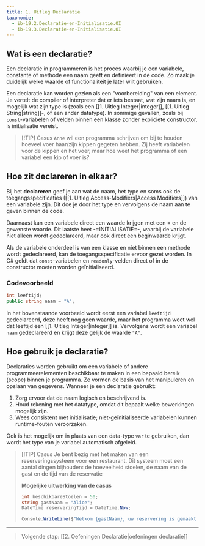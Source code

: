 ```yaml
---
title: 1. Uitleg Declaratie
taxonomie:
  - ib-19.2.Declaratie-en-Initialisatie.OI
  - ib-19.3.Declaratie-en-Initialisatie.OI
---
```


## Wat is een declaratie?
Een declaratie in programmeren is het proces waarbij je een variabele, constante of methode een naam geeft en definieert in de code. Zo maak je duidelijk welke waarde of functionaliteit je later wilt gebruiken.

Een declaratie kan worden gezien als een "voorbereiding" van een element. Je vertelt de compiler of interpreter dat er iets bestaat, wat zijn naam is, en mogelijk wat zijn type is (zoals een [[1. Uitleg Integer|integer]], [[1. Uitleg String|string]]-, of een ander datatype). In sommige gevallen, zoals bij `const`-variabelen of velden binnen een klasse zonder expliciete constructor, is initialisatie vereist.

> [!TIP] Casus
> `Anne` wil een programma schrijven om bij te houden hoeveel voer haar/zijn kippen gegeten hebben. Zij heeft variabelen voor de kippen en het voer, maar hoe weet het programma of een variabel een kip of voer is?

## Hoe zit declareren in elkaar?
Bij het **declareren** geef je aan wat de naam, het type en soms ook de toegangsspecificaties ([[1. Uitleg Access-Modifiers|Access Modifiers]]) van een variabele zijn. Dit doe je door het type en vervolgens de naam aan te geven binnen de code.

Daarnaast kan een variabele direct een waarde krijgen met een = en de gewenste waarde. Dit laatste heet -=INITIALISATIE=-, waarbij de variabele niet alleen wordt gedeclareerd, maar ook direct een beginwaarde krijgt.

Als de variabele onderdeel is van een klasse en niet binnen een methode wordt gedeclareerd, kan de toegangsspecificatie ervoor gezet worden. In C# geldt dat `const`-variabelen en `readonly`-velden direct of in de constructor moeten worden geïnitialiseerd.

### Codevoorbeeld
```csharp
int leeftijd;
public string naam = "A";
```

In het bovenstaande voorbeeld wordt eerst een variabel `leeftijd` gedeclareerd, deze heeft nog geen waarde, maar het programma weet wel dat leeftijd een [[1. Uitleg Integer|integer]] is. Vervolgens wordt een variabel `naam` gedeclareerd en krijgt deze gelijk de waarde `"A"`.

## Hoe gebruik je declaratie?
Declaraties worden gebruikt om een variabele of andere programmeerelementen beschikbaar te maken in een bepaald bereik (scope) binnen je programma. Ze vormen de basis van het manipuleren en opslaan van gegevens. Wanneer je een declaratie gebruikt:

1. Zorg ervoor dat de naam logisch en beschrijvend is.
2. Houd rekening met het datatype, omdat dit bepaalt welke bewerkingen mogelijk zijn.
3. Wees consistent met initialisatie; niet-geïnitialiseerde variabelen kunnen runtime-fouten veroorzaken.

Ook is het mogelijk om in plaats van een data-type `var` te gebruiken, dan wordt het type van je variabel automatisch afgeleid.

> [!TIP] Casus
> Je bent bezig met het maken van een reserveringssysteem voor een restaurant. Dit systeem moet een aantal dingen bijhouden: de hoeveelheid stoelen, de naam van de gast en de tijd van de reservatie 
> 
> **Mogelijke uitwerking van de casus**
> ```csharp
> int beschikbareStoelen = 50;
> string gastNaam = "Alice";
> DateTime reserveringTijd = DateTime.Now;
> 
> Console.WriteLine($"Welkom {gastNaam}, uw reservering is gemaakt voor {reserveringTijd}. Er zijn nog {beschikbareStoelen} stoelen beschikbaar.");
> ```

---

> Volgende stap: [[2. Oefeningen Declaratie|oefeningen declaratie]]